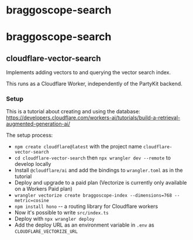 # braggoscope-search

# braggoscope-search

## cloudflare-vector-search

Implements adding vectors to and querying the vector search index.

This runs as a Cloudflare Worker, independently of the PartyKit backend.

### Setup

This is a tutorial about creating and using the database: https://developers.cloudflare.com/workers-ai/tutorials/build-a-retrieval-augmented-generation-ai/

The setup process:

- `npm create cloudflare@latest` with the project name `cloudflare-vector-search`
- `cd cloudflare-vector-search` then `npx wrangler dev --remote` to develop locally
- Install `@cloudflare/ai` and add the bindings to `wrangler.toml` as in the tutorial
- Deploy and upgrade to a paid plan (Vectorize is currently only available on a Workers Paid plan)
- `wrangler vectorize create braggoscope-index --dimensions=768 --metric=cosine`
- `npm install hono` -- a routing library for Cloudflare workers
- Now it's possible to write `src/index.ts`
- Deploy with `npx wrangler deploy`
- Add the deploy URL as an environment variable in `.env` as `CLOUDFLARE_VECTORIZE_URL`
